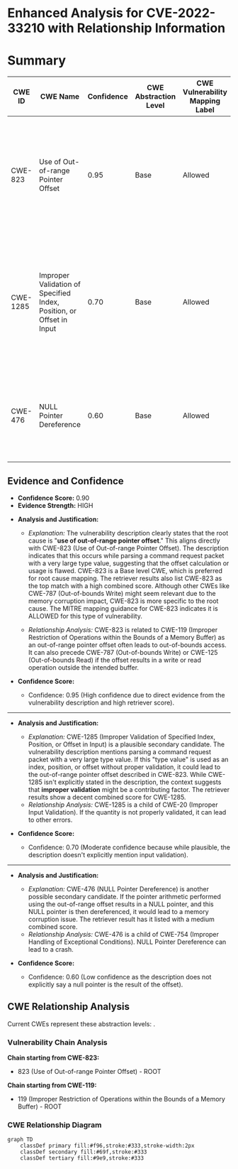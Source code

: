 # Enhanced Analysis for CVE-2022-33210 with Relationship Information

# Summary
| CWE ID | CWE Name | Confidence | CWE Abstraction Level | CWE Vulnerability Mapping Label | CWE-Vulnerability Mapping Notes |
|---|---|---|---|---|---|
| CWE-823 | Use of Out-of-range Pointer Offset | 0.95 | Base | Allowed | Primary CWE: The vulnerability involves the use of an out-of-range pointer offset, directly matching the CWE's description. |
| CWE-1285 | Improper Validation of Specified Index, Position, or Offset in Input | 0.70 | Base | Allowed | Secondary Candidate: This CWE could apply if the out-of-range pointer offset is caused by a failure to validate an index, position, or offset in the input. |
| CWE-476 | NULL Pointer Dereference | 0.60 | Base | Allowed | Secondary Candidate: If the pointer arithmetic results in a NULL pointer, this CWE would be applicable. |

## Evidence and Confidence

*   **Confidence Score:** 0.90
*   **Evidence Strength:** HIGH

- **Analysis and Justification:**  
  - *Explanation:* The vulnerability description clearly states that the root cause is "**use of out-of-range pointer offset**." This aligns directly with CWE-823 (Use of Out-of-range Pointer Offset). The description indicates that this occurs while parsing a command request packet with a very large type value, suggesting that the offset calculation or usage is flawed. CWE-823 is a Base level CWE, which is preferred for root cause mapping. The retriever results also list CWE-823 as the top match with a high combined score. Although other CWEs like CWE-787 (Out-of-bounds Write) might seem relevant due to the memory corruption impact, CWE-823 is more specific to the root cause. The MITRE mapping guidance for CWE-823 indicates it is ALLOWED for this type of vulnerability.

  - *Relationship Analysis:* CWE-823 is related to CWE-119 (Improper Restriction of Operations within the Bounds of a Memory Buffer) as an out-of-range pointer offset often leads to out-of-bounds access. It can also precede CWE-787 (Out-of-bounds Write) or CWE-125 (Out-of-bounds Read) if the offset results in a write or read operation outside the intended buffer.

- **Confidence Score:**  
  - Confidence: 0.95 (High confidence due to direct evidence from the vulnerability description and high retriever score).

---
- **Analysis and Justification:**
  - *Explanation:* CWE-1285 (Improper Validation of Specified Index, Position, or Offset in Input) is a plausible secondary candidate. The vulnerability description mentions parsing a command request packet with a very large type value. If this "type value" is used as an index, position, or offset without proper validation, it could lead to the out-of-range pointer offset described in CWE-823. While CWE-1285 isn't explicitly stated in the description, the context suggests that **improper validation** might be a contributing factor. The retriever results show a decent combined score for CWE-1285.
  - *Relationship Analysis:* CWE-1285 is a child of CWE-20 (Improper Input Validation). If the quantity is not properly validated, it can lead to other errors.

- **Confidence Score:**
  - Confidence: 0.70 (Moderate confidence because while plausible, the description doesn't explicitly mention input validation).

---

- **Analysis and Justification:**
  - *Explanation:* CWE-476 (NULL Pointer Dereference) is another possible secondary candidate. If the pointer arithmetic performed using the out-of-range offset results in a NULL pointer, and this NULL pointer is then dereferenced, it would lead to a memory corruption issue. The retriever result has it listed with a medium combined score.
  - *Relationship Analysis:* CWE-476 is a child of CWE-754 (Improper Handling of Exceptional Conditions). NULL Pointer Dereference can lead to a crash.

- **Confidence Score:**
  - Confidence: 0.60 (Low confidence as the description does not explicitly say a null pointer is the result of the offset).


## CWE Relationship Analysis

Current CWEs represent these abstraction levels: .


### Vulnerability Chain Analysis

**Chain starting from CWE-823:**
- 823 (Use of Out-of-range Pointer Offset) - ROOT


**Chain starting from CWE-119:**
- 119 (Improper Restriction of Operations within the Bounds of a Memory Buffer) - ROOT



### CWE Relationship Diagram

```mermaid
graph TD
    classDef primary fill:#f96,stroke:#333,stroke-width:2px
    classDef secondary fill:#69f,stroke:#333
    classDef tertiary fill:#9e9,stroke:#333
```
